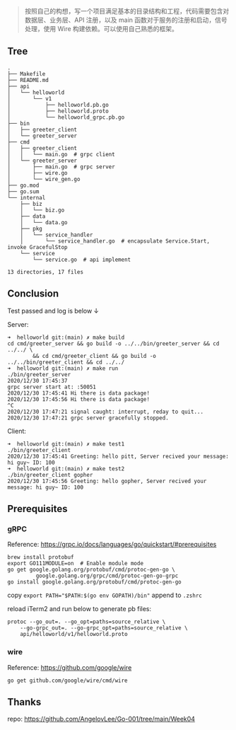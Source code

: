 > 按照自己的构想，写一个项目满足基本的目录结构和工程，代码需要包含对数据层、业务层、API 注册，以及 main 函数对于服务的注册和启动，信号处理，使用 Wire 构建依赖。可以使用自己熟悉的框架。

## Tree

```
.
├── Makefile
├── README.md
├── api
│   └── helloworld
│       └── v1
│           ├── helloworld.pb.go
│           ├── helloworld.proto
│           └── helloworld_grpc.pb.go
├── bin
│   ├── greeter_client
│   └── greeter_server
├── cmd
│   ├── greeter_client
│   │   └── main.go  # grpc client
│   └── greeter_server
│       ├── main.go  # grpc server
│       ├── wire.go
│       └── wire_gen.go
├── go.mod
├── go.sum
└── internal
    ├── biz
    │   └── biz.go
    ├── data
    │   └── data.go
    ├── pkg
    │   └── service_handler
    │       └── service_handler.go  # encapsulate Service.Start, invoke GracefulStop
    └── service
        └── service.go  # api implement

13 directories, 17 files

```

## Conclusion

Test passed and log is below ↓

Server:  
```
➜  helloworld git:(main) ✗ make build
cd cmd/greeter_server && go build -o ../../bin/greeter_server && cd ../../ \
		&& cd cmd/greeter_client && go build -o ../../bin/greeter_client && cd ../../
➜  helloworld git:(main) ✗ make run
./bin/greeter_server
2020/12/30 17:45:37
grpc server start at: :50051
2020/12/30 17:45:41 Hi there is data package!
2020/12/30 17:45:56 Hi there is data package!
^C
2020/12/30 17:47:21 signal caught: interrupt, reday to quit...
2020/12/30 17:47:21 grpc server gracefully stopped.
```

Client:
```
➜  helloworld git:(main) ✗ make test1
./bin/greeter_client
2020/12/30 17:45:41 Greeting: hello pitt, Server recived your message: hi guy~ ID: 100
➜  helloworld git:(main) ✗ make test2
./bin/greeter_client gopher
2020/12/30 17:45:56 Greeting: hello gopher, Server recived your message: hi guy~ ID: 100
```

## Prerequisites

### gRPC

Reference: https://grpc.io/docs/languages/go/quickstart/#prerequisites

```
brew install protobuf
export GO111MODULE=on  # Enable module mode
go get google.golang.org/protobuf/cmd/protoc-gen-go \
         google.golang.org/grpc/cmd/protoc-gen-go-grpc
go install google.golang.org/protobuf/cmd/protoc-gen-go
```

copy `export PATH="$PATH:$(go env GOPATH)/bin"` append to `.zshrc`

reload iTerm2 and run below to generate pb files:
```
protoc --go_out=. --go_opt=paths=source_relative \
    --go-grpc_out=. --go-grpc_opt=paths=source_relative \
    api/helloworld/v1/helloworld.proto
```

### wire

Reference: https://github.com/google/wire

```
go get github.com/google/wire/cmd/wire
```


## Thanks

repo: https://github.com/AngelovLee/Go-001/tree/main/Week04  



